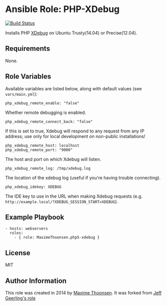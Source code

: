 # Ansible Role: PHP-XDebug

[![Build Status](https://travis-ci.org/MaximeThoonsen/ansible-role-php-xdebug.svg?branch=master)](https://travis-ci.org/MaximeThoonsen/ansible-role-php-xdebug)

Installs PHP [XDebug](http://xdebug.org/) on Ubuntu Trusty(14.04) or Precise(12.04).

## Requirements

None.

## Role Variables

Available variables are listed below, along with default values (see `vars/main.yml`):

    php_xdebug_remote_enable: "false"

Whether remote debugging is enabled.

    php_xdebug_remote_connect_back: "false"

If this is set to true, Xdebug will respond to any request from any IP address; use only for local development on non-public installations!

    php_xdebug_remote_host: localhost
    php_xdebug_remote_port: "9000"

The host and port on which Xdebug will listen.

    php_xdebug_remote_log: /tmp/xdebug.log

The location of the xdebug log (useful if you're having trouble connecting).

    php_xdebug_idekey: XDEBUG

The IDE key to use in the URL when making Xdebug requests (e.g. `http://example.local/?XDEBUG_SESSION_START=XDEBUG`).

## Example Playbook

    - hosts: webservers
      roles:
        - { role: MaximeThoonsen.php5-xdebug }

## License

MIT

## Author Information

This role was created in 2014 by [Maxime Thoonsen](https://twitter.com/MaximeThoonsen).
It was forked from [Jeff Geerling's role](https://github.com/geerlingguy/ansible-role-php-xdebug)
